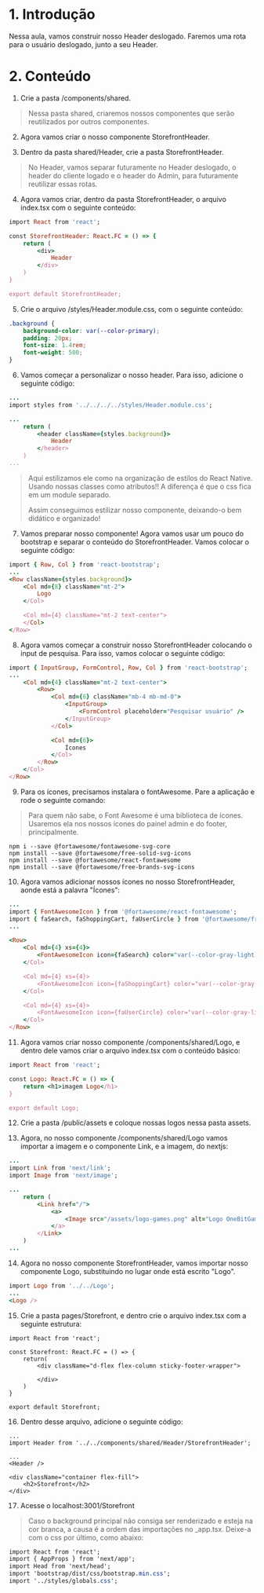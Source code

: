 # 1. Introdução

Nessa aula, vamos construir nosso Header deslogado. Faremos uma rota para o usuário deslogado, junto a seu Header.

# 2. Conteúdo
1. Crie a pasta /components/shared. 

>Nessa pasta shared, criaremos nossos componentes que serão reutilizados por outros componentes.

2. Agora vamos criar o nosso componente StorefrontHeader.

3. Dentro da pasta shared/Header, crie a pasta StorefrontHeader.

>No Header, vamos separar futuramente no Header deslogado, o header do cliente logado e o header do Admin, para futuramente reutilizar essas rotas.

4. Agora vamos criar, dentro da pasta StorefrontHeader, o arquivo index.tsx com o seguinte conteúdo:

```ruby
import React from 'react';

const StorefrontHeader: React.FC = () => {
    return (
        <div>
            Header
        </div>
    )
}

export default StorefrontHeader;
```

5. Crie o arquivo /styles/Header.module.css, com o seguinte conteúdo:

```css
.background {
    background-color: var(--color-primary);
    padding: 20px;
    font-size: 1.4rem;
    font-weight: 500;
}
```

6. Vamos começar a personalizar o nosso header. Para isso, adicione o seguinte código:

```ruby
...
import styles from '../../../../styles/Header.module.css';

...
    return (
        <header className={styles.background}>
            Header
        </header>
    )
...
```

> Aqui estilizamos ele como na organização de estilos do React Native. Usando nossas classes como atributos!! A diferença é que o css fica em um module separado.
>
> Assim conseguimos estilizar nosso componente, deixando-o bem didático e organizado!

7. Vamos preparar nosso componente! Agora vamos usar um pouco do bootstrap e separar o conteúdo do StorefrontHeader. Vamos colocar o seguinte código:

```ruby
import { Row, Col } from 'react-bootstrap';
...
<Row className={styles.background}>
    <Col md={8} className="mt-2">
        Logo
    </Col>

    <Col md={4} className="mt-2 text-center">
    </Col>
</Row>
```

8. Agora vamos começar a construir nosso StorefrontHeader colocando o input de pesquisa. Para isso, vamos colocar o seguinte código:

```ruby
import { InputGroup, FormControl, Row, Col } from 'react-bootstrap';
...
    <Col md={4} className="mt-2 text-center">
        <Row>
            <Col md={6} className="mb-4 mb-md-0">
                <InputGroup>
                    <FormControl placeholder="Pesquisar usuário" />
                </InputGroup>
            </Col>

            <Col md={6}>
                Ícones
            </Col>
        </Row>
    </Col>
</Row>
```

9. Para os ícones, precisamos instalara o fontAwesome. Pare a aplicação e rode o seguinte comando:

> Para quem não sabe, o Font Awesome é uma biblioteca de ícones. Usaremos ela nos nossos ícones do painel admin e do footer, principalmente.

```
npm i --save @fortawesome/fontawesome-svg-core
npm install --save @fortawesome/free-solid-svg-icons
npm install --save @fortawesome/react-fontawesome
npm install --save @fortawesome/free-brands-svg-icons
```

10. Agora vamos adicionar nossos ícones no nosso StorefrontHeader, aonde está a palavra "Ícones":

```ruby
...
import { FontAwesomeIcon } from '@fortawesome/react-fontawesome';
import { faSearch, faShoppingCart, faUserCircle } from '@fortawesome/free-solid-svg-icons';
...

<Row>
    <Col md={4} xs={4}>
        <FontAwesomeIcon icon={faSearch} color="var(--color-gray-light)" />
    </Col>

    <Col md={4} xs={4}>
        <FontAwesomeIcon icon={faShoppingCart} color="var(--color-gray-light)" />
    </Col>

    <Col md={4} xs={4}>
        <FontAwesomeIcon icon={faUserCircle} color="var(--color-gray-light)" />
    </Col>
</Row>
```

11. Agora vamos criar nosso componente /components/shared/Logo, e dentro dele vamos criar o arquivo index.tsx com o conteúdo básico:

```ruby
import React from 'react';

const Logo: React.FC = () => {
    return <h1>imagem Logo</h1>
}

export default Logo;
```

12. Crie a pasta /public/assets e coloque nossas logos nessa pasta assets.

13. Agora, no nosso componente /components/shared/Logo vamos importar a imagem e o componente Link, e a imagem, do nextjs:

```ruby
...
import Link from 'next/link';
import Image from 'next/image';

...
    return (
        <Link href="/">
            <a>
                <Image src="/assets/logo-games.png" alt="Logo OneBitGames" width={220} height={40} />
            </a>
        </Link>
    )
...
```

14. Agora no nosso componente StorefrontHeader, vamos importar nosso componente Logo, substituindo no lugar onde está escrito "Logo".

```ruby
import Logo from '../../Logo';
...
<Logo />
```

15. Crie a pasta pages/Storefront, e dentro crie o arquivo index.tsx com a seguinte estrutura:

```
import React from 'react';

const Storefront: React.FC = () => {
    return(
        <div className="d-flex flex-column sticky-footer-wrapper">

        </div>
    )
}

export default Storefront;
```

16. Dentro desse arquivo, adicione o seguinte código:

```
...
import Header from '../../components/shared/Header/StorefrontHeader';

...
<Header />

<div className="container flex-fill">
    <h2>Storefront</h2>
</div>
```

17. Acesse o localhost:3001/Storefront

> Caso o background principal não consiga ser renderizado e esteja na cor branca, a causa é a ordem das importações no _app.tsx. Deixe-a com o css por último, como abaixo:

```css
import React from 'react';
import { AppProps } from 'next/app';
import Head from 'next/head';
import 'bootstrap/dist/css/bootstrap.min.css';
import '../styles/globals.css';
```